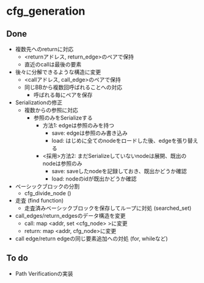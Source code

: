 # cfg_generation

## Done

* 複数先へのreturnに対応
  * <returnアドレス, return_edge>のペアで保持
  * 直近のcallは最後の要素
* 後々に分解できるような構造に変更
  * <callアドレス, call_edge>のペアで保持
  * 同じBBから複数回呼ばれることへの対応
    * 呼ばれる毎にペアを保存
* Serializationの修正
  * 複数からの参照に対応
    * 参照のみをSerializeする
      * 方法1: edgeは参照のみを持つ
         * save: edgeは参照のみ書き込み
         * load: はじめに全てのnodeをロードした後、edgeを張り替える
      * <採用>方法2: まだSerializeしていないnodeは展開、既出のnodeは参照のみ
         * save: saveしたnodeを記録しておき、既出かどうか確認
         * load: nodeのidが既出かどうか確認
* ベーシックブロックの分割
  * cfg_divide_node ()
* 走査 (find function)
  * 走査済みベーシックブロックを保存してループに対処 (searched_set)
* call_edges/return_edgesのデータ構造を変更
  * call: map <addr, set <cfg_node> >に変更
  * return: map <addr, cfg_node>に変更
* call edge/return edgeの同じ要素追加への対処 (for, whileなど)

## To do


* Path Verificationの実装
